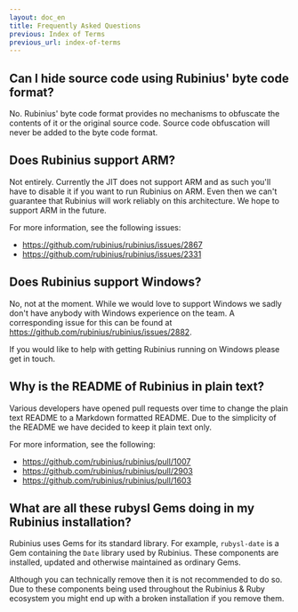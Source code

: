 ```yaml
---
layout: doc_en
title: Frequently Asked Questions
previous: Index of Terms
previous_url: index-of-terms
---
```


## Can I hide source code using Rubinius' byte code format?

No. Rubinius' byte code format provides no mechanisms to obfuscate the
contents of it or the original source code. Source code obfuscation will never
be added to the byte code format.

## Does Rubinius support ARM?

Not entirely. Currently the JIT does not support ARM and as such you'll have to
disable it if you want to run Rubinius on ARM. Even then we can't guarantee
that Rubinius will work reliably on this architecture. We hope to support ARM
in the future.

For more information, see the following issues:

* <https://github.com/rubinius/rubinius/issues/2867>
* <https://github.com/rubinius/rubinius/issues/2331>

## Does Rubinius support Windows?

No, not at the moment. While we would love to support Windows we sadly don't
have anybody with Windows experience on the team. A corresponding issue for
this can be found at <https://github.com/rubinius/rubinius/issues/2882>.

If you would like to help with getting Rubinius running on Windows please get
in touch.

## Why is the README of Rubinius in plain text?

Various developers have opened pull requests over time to change the plain text
README to a Markdown formatted README. Due to the simplicity of the README we
have decided to keep it plain text only.

For more information, see the following:

* <https://github.com/rubinius/rubinius/pull/1007>
* <https://github.com/rubinius/rubinius/pull/2903>
* <https://github.com/rubinius/rubinius/pull/1603>

## What are all these rubysl Gems doing in my Rubinius installation?

Rubinius uses Gems for its standard library. For example, `rubysl-date` is a
Gem containing the `Date` library used by Rubinius. These components are
installed, updated and otherwise maintained as ordinary Gems.

Although you can technically remove then it is not recommended to do so. Due to
these components being used throughout the Rubinius & Ruby ecosystem you might
end up with a broken installation if you remove them.
